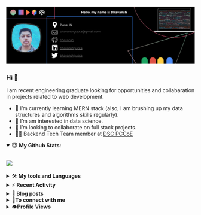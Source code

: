 ![](https://github.com/bhavansh/bhavansh/blob/master/profile.jpg) <!-- .element height="30%" width="30%" -->


### Hi 👋
I am recent engineering graduate looking for opportunities and collabaration in projects related to web development.
- 🔭 I’m currently learning MERN stack (also, I am brushing up my data structures and algorithms skills regularly).
- 🌱 I’m am interested in data science.
- 🤝 I’m looking to collaborate on full stack projects. 
- 🦸‍♂️ Backend Tech Team member at [DSC PCCoE](https://github.com/dscpccoe)


<details open>
 <summary> 😇 <b>My Github Stats</b>: </summary>

<br>

<p align>
  <img src = "https://github-readme-stats.vercel.app/api?username=bhavansh&show_icons=true&theme=dark">
 
</p>

</details>


<details>
<summary>🛠️ <b>My tools and Languages</b></summary>

<br>


<p>
<img align="left" alt="Visual Studio Code" width="30px" src="https://raw.githubusercontent.com/github/explore/80688e429a7d4ef2fca1e82350fe8e3517d3494d/topics/visual-studio-code/visual-studio-code.png" />
<img align="left" alt="HTML5" width="30px" src="https://raw.githubusercontent.com/github/explore/80688e429a7d4ef2fca1e82350fe8e3517d3494d/topics/html/html.png" />
<img align="left" alt="CSS3" width="30px" src="https://raw.githubusercontent.com/github/explore/80688e429a7d4ef2fca1e82350fe8e3517d3494d/topics/css/css.png" />
<img align="left" alt="Sass" width="30px" src="https://raw.githubusercontent.com/github/explore/80688e429a7d4ef2fca1e82350fe8e3517d3494d/topics/sass/sass.png" />
<img align="left" alt="JavaScript" width="30px" src="https://raw.githubusercontent.com/github/explore/80688e429a7d4ef2fca1e82350fe8e3517d3494d/topics/javascript/javascript.png" />
<img align="left" alt="React" width="30px" src="https://raw.githubusercontent.com/github/explore/80688e429a7d4ef2fca1e82350fe8e3517d3494d/topics/react/react.png" />
<img align="left" alt="Node.js" width="30px" src="https://raw.githubusercontent.com/github/explore/80688e429a7d4ef2fca1e82350fe8e3517d3494d/topics/nodejs/nodejs.png" />
<img align="left" alt="MongoDB" width="30px" src="https://raw.githubusercontent.com/github/explore/80688e429a7d4ef2fca1e82350fe8e3517d3494d/topics/mongodb/mongodb.png" />
<img align="left" alt="Git" width="30px" src="https://raw.githubusercontent.com/github/explore/80688e429a7d4ef2fca1e82350fe8e3517d3494d/topics/git/git.png" />
<img align="left" alt="GitHub" width="30px" src="https://raw.githubusercontent.com/github/explore/78df643247d429f6cc873026c0622819ad797942/topics/github/github.png" />



</p>


<br /><br />
  
[![Top Langs](https://github-readme-stats.vercel.app/api/top-langs/?username=bhavansh&layout=compact)](https://github.com/bhavansh/github-readme-stats)



</details>

<details>
<summary>⚡<b> Recent Activity </b></summary>

<!--START_SECTION:activity-->
1. 💪 Opened PR [#51](https://github.com/devscollab/skill-board-api/pull/51) in [devscollab/skill-board-api](https://github.com/devscollab/skill-board-api)
2. 🎉 Merged PR [#50](https://github.com/devscollab/skill-board-api/pull/50) in [devscollab/skill-board-api](https://github.com/devscollab/skill-board-api)
3. ❗️ Closed issue [#47](https://github.com/devscollab/skill-board-api/issues/47) in [devscollab/skill-board-api](https://github.com/devscollab/skill-board-api)
4. 🗣 Commented on [#47](https://github.com/devscollab/skill-board-api/issues/47) in [devscollab/skill-board-api](https://github.com/devscollab/skill-board-api)
5. 🎉 Merged PR [#48](https://github.com/devscollab/skill-board-api/pull/48) in [devscollab/skill-board-api](https://github.com/devscollab/skill-board-api)
<!--END_SECTION:activity-->


</details>


<details>
<summary>📖<b> Blog posts </b></summary>

<!-- BLOG-POST-LIST:START -->
- [People and Economy Post Covid-19](https://medium.com/@bhavansh/people-and-economy-post-covid-19-1bf425be8317?source=rss-20d5606e644------2)
<!-- BLOG-POST-LIST:END -->


</details>
<details>
<summary>🤝<b>To connect with me</b></summary>


<p>

[<img src="https://img.shields.io/badge/twitter-%231DA1F2.svg?&style=for-the-badge&logo=twitter&logoColor=white" />](https://twitter.com/bhavanshgupta) [<img src="https://img.shields.io/badge/medium-%2312100E.svg?&style=for-the-badge&logo=medium&logoColor=white" />](https://medium.com/@bhavanshmgupta)  [<img src="https://img.shields.io/badge/linkedin-%230077B5.svg?&style=for-the-badge&logo=linkedin&logoColor=white" />](https://www.linkedin.com/in/bhavanshgupta/) [<img src = "https://img.shields.io/badge/instagram-%23E4405F.svg?&style=for-the-badge&logo=instagram&logoColor=white">](https://www.instagram.com/bhavanshgupta/) [<img src = "https://img.shields.io/badge/facebook-%231877F2.svg?&style=for-the-badge&logo=facebook&logoColor=white">](https://www.facebook.com/bhavansh.gupta)

</p>

</details>

<details>
<summary>👁️<b>Profile Views</b></summary>
<br>
<p align="left"> <img src="https://komarev.com/ghpvc/?username=bhavansh" alt="bhavansh" /> </p>

</details>
